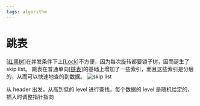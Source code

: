 ```yaml
---
tags: algorithm
---
```


# 跳表

[[红黑树]]在并发条件下上[[Lock]]不方便，因为每次旋转都要锁子树，因而诞生了 skip list。
跳表在普通单向[[链表]]的基础上增加了一些索引，而且这些索引是分层的，从而可以快速地查的到数据。
![skip list](https://pic2.zhimg.com/80/v2-a78099a1347aa36d2599a6d78849a4ad_1440w.jpg)

从 header 出发，从高到低的 level 进行查找，每个数据的 level 是随机给定的，插入时调整指针指向

[//begin]: # "Autogenerated link references for markdown compatibility"
[红黑树]: 红黑树.md "红黑树"
[Lock]: <../../operating system/并发/Lock.md> "Lock"
[链表]: 链表.md "链表"
[//end]: # "Autogenerated link references"
